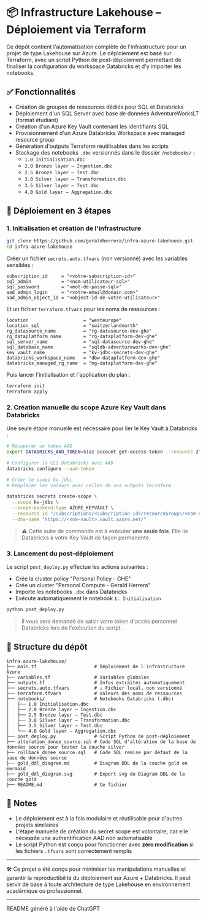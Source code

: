 # 📦 Infrastructure Lakehouse – Déploiement via Terraform

Ce dépôt contient l'automatisation complète de l'infrastructure pour un projet de type Lakehouse sur Azure. Le déploiement est basé sur Terraform, avec un script Python de post-déploiement permettant de finaliser la configuration du workspace Databricks et d'y importer les notebooks.

## ✅ Fonctionnalités

- Création de groupes de ressources dédiés pour SQL et Databricks
- Déploiement d'un SQL Server avec base de données AdventureWorksLT (format étudiant)
- Création d'un Azure Key Vault contenant les identifiants SQL
- Provisionnement d'un Azure Databricks Workspace avec managed resource group
- Génération d'outputs Terraform réutilisables dans les scripts
- Stockage des notebooks `.dbc` versionnés dans le dossier `/notebooks/` :
  - `1.0 Initialisation.dbc`
  - `2.0 Bronze layer – Ingestion.dbc`
  - `2.5 Bronze layer – Test.dbc`
  - `3.0 Silver layer – Transformation.dbc`
  - `3.5 Silver layer – Test.dbc`
  - `4.0 Gold layer – Aggregation.dbc`

## 🚀 Déploiement en 3 étapes

### 1. Initialisation et création de l'infrastructure

```bash
git clone https://github.com/geraldherrera/infra-azure-lakehouse.git
cd infra-azure-lakehouse
```

Créer un fichier `secrets.auto.tfvars` (non versionné) avec les variables sensibles :

```hcl
subscription_id     = "<votre-subscription-id>"
sql_admin           = "<nom-utilisateur-sql>"
sql_password        = "<mot-de-passe-sql>"
aad_admin_login     = "<votre-email@domain.com>"
aad_admin_object_id = "<object-id-de-votre-utilisateur>"
```

Et un fichier `terraform.tfvars` pour les noms de ressources :

```hcl
location                    = "westeurope"
location_sql                = "switzerlandnorth"
rg_datasource_name          = "rg-datasource-dev-ghe"
rg_dataplatform_name        = "rg-dataplatform-dev-ghe"
sql_server_name             = "sql-datasource-dev-ghe"
sql_database_name           = "sqldb-adventureworks-dev-ghe"
key_vault_name              = "kv-jdbc-secrets-dev-ghe"
databricks_workspace_name   = "dbw-dataplatform-dev-ghe"
databricks_managed_rg_name  = "mg-dataplatform-dev-ghe"
```

Puis lancer l'initialisation et l'application du plan :

```bash
terraform init
terraform apply
```

### 2. Création manuelle du scope Azure Key Vault dans Databricks

Une seule étape manuelle est nécessaire pour lier le Key Vault à Databricks :

```bash
# Récupérer un token AAD
export DATABRICKS_AAD_TOKEN=$(az account get-access-token --resource 2ff814a6-3304-4ab8-85cb-cd0e6f879c1d --query accessToken -o tsv)

# Configurer la CLI Databricks avec AAD
databricks configure --aad-token

# Créer le scope kv-jdbc
# Remplacer les valeurs avec celles de vos outputs Terraform

databricks secrets create-scope \
  --scope kv-jdbc \
  --scope-backend-type AZURE_KEYVAULT \
  --resource-id "/subscriptions/<subscription-id>/resourceGroups/<nom-rg>/providers/Microsoft.KeyVault/vaults/<nom-vault>" \
  --dns-name "https://<nom-vault>.vault.azure.net/"
```

> ⚠️ Cette suite de commande est à exécuter **une seule fois**. Elle lie Databricks à votre Key Vault de façon permanente.

### 3. Lancement du post-déploiement

Le script `post_deploy.py` effectue les actions suivantes :
- Crée la cluster policy "Personal Policy - GHE"
- Crée un cluster "Personal Compute - Gerald Herrera"
- Importe les notebooks `.dbc` dans Databricks
- Exécute automatiquement le notebook `1. Initialisation`

```bash
python post_deploy.py
```

> Il vous sera demandé de saisir votre token d'accès personnel Databricks lors de l'exécution du script.

## 📁 Structure du dépôt

```
infra-azure-lakehouse/
├── main.tf                     # Déploiement de l'infrastructure Azure
├── variables.tf                # Variables globales
├── outputs.tf                  # Infos extraites automatiquement
├── secrets.auto.tfvars         # ⚠️ Fichier local, non versionné
├── terraform.tfvars            # Valeurs des noms de ressources
├── notebooks/                  # Notebooks Databricks (.dbc)
│   ├── 1.0 Initialisation.dbc
│   ├── 2.0 Bronze layer – Ingestion.dbc
│   ├── 2.5 Bronze layer – Test.dbc
│   ├── 3.0 Silver layer – Transformation.dbc
│   ├── 3.5 Silver layer – Test.dbc
│   └── 4.0 Gold layer – Aggregation.dbc
├── post_deploy.py              # Script Python de post-déploiement
├── alteration_donee_source.sql # Code SQL d'altération de la base de données source pour tester la couche silver
├── rollback_donee_source.sql   # Code SQL remise par défaut de la base de données source
├── gold_ddl_diagram.md         # Diagram DDL de la couche gold en mermaid
├── gold_ddl_diagram.svg        # Export svg du Diagram DDL de la couche gold
├── README.md                   # Ce fichier
```

## 💬 Notes

- Le déploiement est à la fois modulaire et réutilisable pour d'autres projets similaires
- L'étape manuelle de création du secret scope est volontaire, car elle nécessite une authentification AAD non automatisable
- Le script Python est conçu pour fonctionner avec **zéro modification** si les fichiers `.tfvars` sont correctement remplis

---

🛠️ Ce projet a été conçu pour minimiser les manipulations manuelles et garantir la reproductibilité du déploiement sur Azure + Databricks. Il peut servir de base à toute architecture de type Lakehouse en environnement académique ou professionnel.

---

README généré à l'aide de ChatGPT